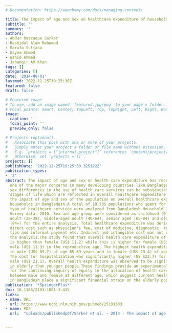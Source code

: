 ```yaml
---
# Documentation: https://wowchemy.com/docs/managing-content/

title: The impact of age and sex on healthcare expenditure of households in Bangladesh
subtitle: ''
summary: ''
authors:
- Abdur Razzaque Sarker
- Rashidul Alam Mahumud
- Marufa Sultana
- Sayem Ahmed
- Wahid Ahmed
- Jahangir AM Khan
tags: []
categories: []
date: '2014-08-01'
lastmod: 2022-12-25T19:25:30Z
featured: false
draft: false

# Featured image
# To use, add an image named `featured.jpg/png` to your page's folder.
# Focal points: Smart, Center, TopLeft, Top, TopRight, Left, Right, BottomLeft, Bottom, BottomRight.
image:
  caption: ''
  focal_point: ''
  preview_only: false

# Projects (optional).
#   Associate this post with one or more of your projects.
#   Simply enter your project's folder or file name without extension.
#   E.g. `projects = ["internal-project"]` references `content/project/deep-learning/index.md`.
#   Otherwise, set `projects = []`.
projects: []
publishDate: '2022-12-25T19:25:30.325122Z'
publication_types:
- '2'
abstract: The impact of age and sex on health care expenditure has recently become
  one of the major concerns in many developing countries like Bangladesh. Age and
  sex differences in the use of health care services can be substantial at several
  stages of life which are reflected in overall healthcare expenditure.We examined
  the impact of age and sex of the population on overall healthcare expenditure of
  households in Bangladesh.A total of 10,705 populations who spent for receiving any
  type of healthcare services were analyzed from Bangladesh Household Income and Expenditure
  Survey data, 2010. Sex and age group were considered as childhood (0-19), young
  adult (20-39), middle-aged adult (40-64), senior aged (65-84) and old senior aged
  (84+) for the entire analysis. Total healthcare expenditure was derived by considering
  direct cost such as physician's fee, cost of medicine, diagnostic, transportation,
  tips and informal payment etc. Indirect and intangible cost was not considered in
  the analysis.The study found that overall health care expenditure of male (US$ 11.5)
  is higher than female (US$ 11.2) while this is higher for female (US$ 14.2) than
  male (US$ 11.3) in the reproductive age. The highest health expenditure was observed
  in male (US$ 69.7) of age 65-69 years and in female (US$ 23.4) of age 75-79 years.
  The cost for hospitalization was significantly higher (US $23.7) for female than
  male (US$ 21.1). Overall health expenditure was observed to be significantly higher
  in elderly than younger people.These findings provide an experimental framework
  for the continuing inquiry of equity in the allocation of health care expenditure
  between male and female at different age, which suggest current health care system
  in Bangladesh place a significant financial strain on the elderly population.
publication: '*SpringerPlus*'
doi: 10.1186/2193-1801-3-435
links:
- name: URL
  url: https://www.ncbi.nlm.nih.gov/pubmed/25191633
- name: PDF
  url:  "uploads/publishedpdf/Sarker et al. - 2014 - The impact of age and sex on healthcare expenditure of households in Bangladesh-annotated.pdf"  


---
```

